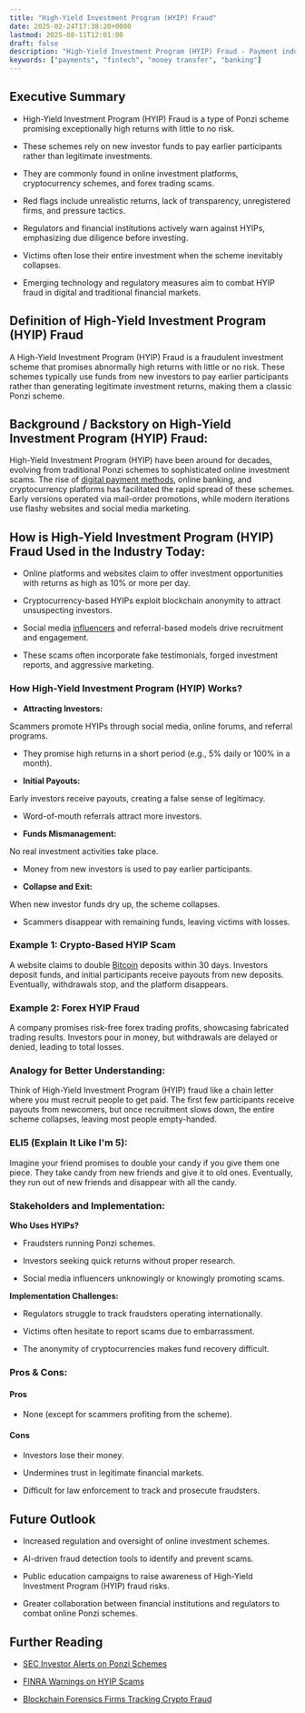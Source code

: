 ```yaml
---
title: "High-Yield Investment Program (HYIP) Fraud"
date: 2025-02-24T17:38:20+0000
lastmod: 2025-08-11T12:01:00
draft: false
description: "High-Yield Investment Program (HYIP) Fraud - Payment industry knowledge and insights"
keywords: ["payments", "fintech", "money transfer", "banking"]
---
```


## Executive Summary

- High-Yield Investment Program (HYIP) Fraud is a type of Ponzi scheme promising exceptionally high returns with little to no risk.

- These schemes rely on new investor funds to pay earlier participants rather than legitimate investments.

- They are commonly found in online investment platforms, cryptocurrency schemes, and forex trading scams.

- Red flags include unrealistic returns, lack of transparency, unregistered firms, and pressure tactics.

- Regulators and financial institutions actively warn against HYIPs, emphasizing due diligence before investing.

- Victims often lose their entire investment when the scheme inevitably collapses.

- Emerging technology and regulatory measures aim to combat HYIP fraud in digital and traditional financial markets.

## Definition of High-Yield Investment Program (HYIP) Fraud

A High-Yield Investment Program (HYIP) Fraud is a fraudulent investment scheme that promises abnormally high returns with little or no risk. These schemes typically use funds from new investors to pay earlier participants rather than generating legitimate investment returns, making them a classic Ponzi scheme.

## Background / Backstory on High-Yield Investment Program (HYIP) Fraud:

High-Yield Investment Program (HYIP) have been around for decades, evolving from traditional Ponzi schemes to sophisticated online investment scams. The rise of [digital payment methods](https://faisalkhanllc.xyz/resources/payments-wiki/d/digital-payment-tokens/), online banking, and cryptocurrency platforms has facilitated the rapid spread of these schemes. Early versions operated via mail-order promotions, while modern iterations use flashy websites and social media marketing.

## How is High-Yield Investment Program (HYIP) Fraud Used in the Industry Today:

- Online platforms and websites claim to offer investment opportunities with returns as high as 10% or more per day.

- Cryptocurrency-based HYIPs exploit blockchain anonymity to attract unsuspecting investors.

- Social media [influencers](https://faisalkhanllc.xyz/resources/payments-wiki/i/influencers/) and referral-based models drive recruitment and engagement.

- These scams often incorporate fake testimonials, forged investment reports, and aggressive marketing.

### How High-Yield Investment Program (HYIP) Works?

- **Attracting Investors:**

Scammers promote HYIPs through social media, online forums, and referral programs.

- They promise high returns in a short period (e.g., 5% daily or 100% in a month).

- **Initial Payouts:**

Early investors receive payouts, creating a false sense of legitimacy.

- Word-of-mouth referrals attract more investors.

- **Funds Mismanagement:**

No real investment activities take place.

- Money from new investors is used to pay earlier participants.

- **Collapse and Exit:**

When new investor funds dry up, the scheme collapses.

- Scammers disappear with remaining funds, leaving victims with losses.

### Example 1: Crypto-Based HYIP Scam

A website claims to double [Bitcoin](https://faisalkhanllc.xyz/resources/payments-wiki/b/bitcoin/) deposits within 30 days. Investors deposit funds, and initial participants receive payouts from new deposits. Eventually, withdrawals stop, and the platform disappears.

### Example 2: Forex HYIP Fraud

A company promises risk-free forex trading profits, showcasing fabricated trading results. Investors pour in money, but withdrawals are delayed or denied, leading to total losses.

### Analogy for Better Understanding:

Think of High-Yield Investment Program (HYIP) fraud like a chain letter where you must recruit people to get paid. The first few participants receive payouts from newcomers, but once recruitment slows down, the entire scheme collapses, leaving most people empty-handed.

### ELI5 (Explain It Like I'm 5):

Imagine your friend promises to double your candy if you give them one piece. They take candy from new friends and give it to old ones. Eventually, they run out of new friends and disappear with all the candy.

### Stakeholders and Implementation:

**Who Uses HYIPs?**

- Fraudsters running Ponzi schemes.

- Investors seeking quick returns without proper research.

- Social media influencers unknowingly or knowingly promoting scams.

**Implementation Challenges:**

- Regulators struggle to track fraudsters operating internationally.

- Victims often hesitate to report scams due to embarrassment.

- The anonymity of cryptocurrencies makes fund recovery difficult.

### Pros & Cons:

#### Pros

- None (except for scammers profiting from the scheme).

#### Cons

- Investors lose their money.

- Undermines trust in legitimate financial markets.

- Difficult for law enforcement to track and prosecute fraudsters.

## Future Outlook

- Increased regulation and oversight of online investment schemes.

- AI-driven fraud detection tools to identify and prevent scams.

- Public education campaigns to raise awareness of High-Yield Investment Program (HYIP) fraud risks.

- Greater collaboration between financial institutions and regulators to combat online Ponzi schemes.

## Further Reading

- [SEC Investor Alerts on Ponzi Schemes](https://www.sec.gov)

- [FINRA Warnings on HYIP Scams](https://www.finra.org)

- [Blockchain Forensics Firms Tracking Crypto Fraud](https://www.chainalysis.com)